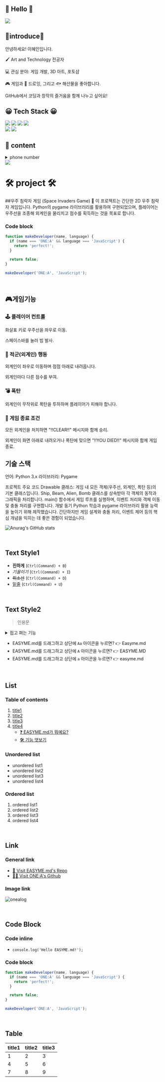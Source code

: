 ## 🙌 Hello 🙌
<img src="https://capsule-render.vercel.app/api?type=Venom&color=gradient&height=300&section=header&text=welcome%20to%20혜인%20git%20hube&fontSize=50" />

## 🌟introduce🌟
안녕하세요! 이혜인입니다.

🖌️ Art and Technology 전공자

💻 관심 분야: 게임 개발, 3D 아트, 포토샵

🎮 게임과 🎨 드로잉, 그리고 🐟 해산물을 좋아합니다.

GitHub에서 코딩과 창작의 즐거움을 함께 나누고 싶어요!


## 😀 Tech Stack 😀
<img src="https://img.shields.io/badge/Adobe-20232a.svg?style=for-the-badge&logo=Adobe&logoColor=FF0000" />  <img src="https://img.shields.io/badge/photoshop-20232a.svg?style=for-the-badge&logo=adobephotoshop&logoColor=9999FF" />  <img src="https://img.shields.io/badge/premierepro-20232a.svg?style=for-the-badge&logo=adobepremierepro&logoColor=9999FF" />  <img src="https://img.shields.io/badge/cplusplus-20232a.svg?style=for-the-badge&logo=cplusplus&logoColor=00599C" />  
<img src="https://img.shields.io/badge/python-20232a.svg?style=for-the-badge&logo=python&logoColor=3776AB" />  <img src="https://img.shields.io/badge/illustrator-20232a.svg?style=for-the-badge&logo=adobeillustrator&logoColor=FF9A00" />

## 🌈 content
<details><summary>phone number
</summary>

*010-3141-2376*
</details>
<a href="https://www.instagram.com/hyein_0217/"><img src="https://img.shields.io/badge/instagram-E4405F?style=flat-square&logo=instagram&logoColor=white"/></a>


# 🛠️ project 🛠️   

##우주 침략자 게임 (Space Invaders Game) 🚀
이 프로젝트는 간단한 2D 우주 침략자 게임입니다. Python의 pygame 라이브러리를 활용하여 구현되었으며, 플레이어는 우주선을 조종해 외계인을 물리치고 점수를 획득하는 것을 목표로 합니다.
    
### Code block
```js
function makeDeveloper(name, language) {
  if (name === 'ONE:A' && language === 'JavaScript') {
    return 'perfect!';
  }

  return false;
}

makeDeveloper('ONE:A', 'JavaScript');
```

<br>  

## 🎮게임기능

### 🕹️ 플레이어 컨트롤

화살표 키로 우주선을 좌우로 이동.

스페이스바를 눌러 빔 발사.

### 👾 적군(외계인) 행동

외계인이 좌우로 이동하며 점점 아래로 내려옵니다.

외계인마다 다른 점수를 부여.

### 💣 폭탄

외계인이 무작위로 폭탄을 투하하며 플레이어가 피해야 합니다.

### 🚫 게임 종료 조건

모든 외계인을 처치하면 "!!CLEAR!!" 메시지와 함께 승리.

외계인이 화면 아래로 내려오거나 폭탄에 맞으면 "!!YOU DIED!!" 메시지와 함께 게임 종료.

## 기술 스택
언어: Python 3.x
라이브러리: Pygame

프로젝트 주요 코드
Drawable 클래스: 게임 내 모든 객체(우주선, 외계인, 폭탄 등)의 기본 클래스입니다.
Ship, Beam, Alien, Bomb 클래스를 상속받아 각 객체의 동작과 그래픽을 처리합니다.
main() 함수에서 게임 루프를 실행하며, 이벤트 처리와 객체 이동 및 충돌 처리를 구현합니다.
개발 동기
Python 학습과 pygame 라이브러리 활용 능력을 높이기 위해 제작했습니다. 간단하지만 게임 설계와 충돌 처리, 이벤트 제어 등의 핵심 개념을 익히는 데 좋은 경험이 되었습니다.




![Anurag's GitHub stats](https://github-readme-stats.vercel.app/api?username=LeeHyeIn&show_icons=true&theme=radical)

<br>   

## Text Style1
- **진하게** (`Ctrl(Command) + B`)   
- *기울이기* (`Ctrl(Command) + I`)   
- <s>취소선</s> (`Ctrl(Command) + D`)   
- <u>밑줄</u> (`Ctrl(Command) + U`)   

<br>   
   
## Text Style2

>인용문   
   
<details><summary>접고 펴는 기능
</summary>

*Write here!*
</details>

- EASYME.md를 드래그하고 상단에 `Aa` 아이콘을 누르면? 👉 Easyme.md   
- EASYME.md를 드래그하고 상단에 `A` 아이콘을 누르면? 👉 EASYME.MD   
- EASYME.md를 드래그하고 상단에 `a` 아이콘을 누르면? 👉 easyme.md   
   
<br>   
   
## List   
### Table of contents
1. [title1](#write-title-here!)   
2. [title2](#only-lowercase)   
3. [title3](#use"-"instead-of-spacing-words)   
4. [title4](#example)   
    - [❓ EASYME.md가 뭐예요?](#-easymemd가-뭐예요)   
    - [🛠 기능 엿보기](#-기능-엿보기)
   
### Unordered list   
- unordered list1   
- unordered list2   
- unordered list3   
- unordered list4   
   
### Ordered list   
1. ordered list1   
2. ordered list2   
3. ordered list3   
4. ordered list4   
   
<br>   
   
## Link   
### General link
- [🚗 Visit EASYME.md's Repo](https://github.com/EASYME-md/client)   
- [🙋‍♂️ Visit ONE:A's Github](https://github.com/onealog)

### Image link
![onealog](/assets/readme/easyme.png)   
   
<br>   
   
## Code Block   
### Code inline
- `console.log('Hello EASYME.md!');`   
   
### Code block
```js
function makeDeveloper(name, language) {
  if (name === 'ONE:A' && language === 'JavaScript') {
    return 'perfect!';
  }

  return false;
}

makeDeveloper('ONE:A', 'JavaScript');
```

<br>   
   
## Table   


| title1 | title2 | title3 |
| --- | --- | --- |
| 1 | 2 | 3 |
| 4 | 5 | 6 |
| 7 | 8 | 9 |


<br>   
